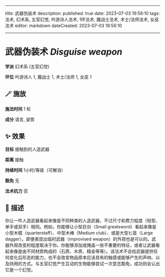 
---
title: 武器伪装术
description: 
published: true
date: 2023-07-03 19:56:10
tags: 法术, 幻术系, 五官幻觉, 吟游诗人法术, 1环法术, 魔战士法术, 术士/法师法术, 女巫法术
editor: markdown
dateCreated: 2023-07-03 19:56:10

---

# **武器伪装术** *Disguise weapon*

**学派** 幻术系 (五官幻觉) 

**环位** 吟游诗人 1, 魔战士 1, 术士/法师 1, 女巫 1

## 🪄 施放

**施法时间** 1 轮

**成分** 语言, 姿势

## ✨ 效果 

**目标** 接触到的人造武器 

**距离** 接触  

**持续时间** 1小时/等级（可解消） 

**豁免** 无

**法术抗力** 否

## 📖 描述

你让一件人造武器看起来像是不同种类的人造武器，不过尺寸和费力程度（轻型、单手或双手）相同。例如，你能够让小型巨剑（Small greatsword）看起来像是小型木棍（quarterstaff）、中型木棒（Medium club）、或是大型匕首（Large dagger）。即便表现出临时武器（improvised weapon）的外观也是可以的。武器外观改变的程度取决于你。你能够添加或掩盖一些不重要的特征，或者让武器看起来像是由不同材质构成的（石质、木质、精金等等）。该法术不会给武器提供任何变化后形态的能力，也不会改变物品原本应该具有的触感或能够产生的声响、以及持用的方式。与五官幻觉产生互动的生物能够尝试一次意志豁免，成功则会认出它是一个幻觉。
    